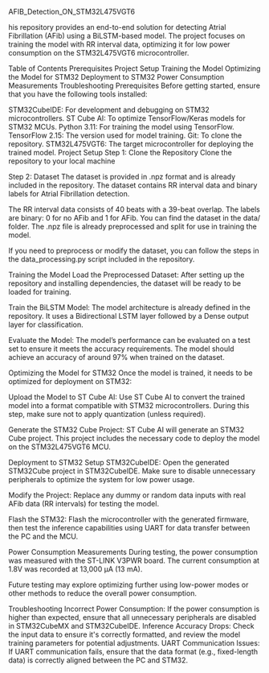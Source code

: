 AFIB_Detection_ON_STM32L475VGT6

his repository provides an end-to-end solution for detecting Atrial Fibrillation (AFib) using a BiLSTM-based model. The project focuses on training the model with RR interval data, optimizing it for low power consumption on the STM32L475VGT6 microcontroller.

Table of Contents
Prerequisites
Project Setup
Training the Model
Optimizing the Model for STM32
Deployment to STM32
Power Consumption Measurements
Troubleshooting
Prerequisites
Before getting started, ensure that you have the following tools installed:

STM32CubeIDE: For development and debugging on STM32 microcontrollers.
ST Cube AI: To optimize TensorFlow/Keras models for STM32 MCUs.
Python 3.11: For training the model using TensorFlow.
TensorFlow 2.15: The version used for model training.
Git: To clone the repository.
STM32L475VGT6: The target microcontroller for deploying the trained model.
Project Setup
Step 1: Clone the Repository
Clone the repository to your local machine

Step 2: Dataset
The dataset is provided in .npz format and is already included in the repository. The dataset contains RR interval data and binary labels for Atrial Fibrillation detection.

The RR interval data consists of 40 beats with a 39-beat overlap.
The labels are binary: 0 for no AFib and 1 for AFib.
You can find the dataset in the data/ folder. The .npz file is already preprocessed and split for use in training the model.

If you need to preprocess or modify the dataset, you can follow the steps in the data_processing.py script included in the repository.

Training the Model
Load the Preprocessed Dataset: After setting up the repository and installing dependencies, the dataset will be ready to be loaded for training.

Train the BiLSTM Model: The model architecture is already defined in the repository. It uses a Bidirectional LSTM layer followed by a Dense output layer for classification.

Evaluate the Model: The model’s performance can be evaluated on a test set to ensure it meets the accuracy requirements. The model should achieve an accuracy of around 97% when trained on the dataset.

Optimizing the Model for STM32
Once the model is trained, it needs to be optimized for deployment on STM32:

Upload the Model to ST Cube AI: Use ST Cube AI to convert the trained model into a format compatible with STM32 microcontrollers. During this step, make sure not to apply quantization (unless required).

Generate the STM32 Cube Project: ST Cube AI will generate an STM32 Cube project. This project includes the necessary code to deploy the model on the STM32L475VGT6 MCU.

Deployment to STM32
Setup STM32CubeIDE: Open the generated STM32Cube project in STM32CubeIDE. Make sure to disable unnecessary peripherals to optimize the system for low power usage.

Modify the Project: Replace any dummy or random data inputs with real AFib data (RR intervals) for testing the model.

Flash the STM32: Flash the microcontroller with the generated firmware, then test the inference capabilities using UART for data transfer between the PC and the MCU.

Power Consumption Measurements
During testing, the power consumption was measured with the ST-LINK V3PWR board. The current consumption at 1.8V was recorded at 13,000 μA (13 mA).

Future testing may explore optimizing further using low-power modes or other methods to reduce the overall power consumption.

Troubleshooting
Incorrect Power Consumption: If the power consumption is higher than expected, ensure that all unnecessary peripherals are disabled in STM32CubeMX and STM32CubeIDE.
Inference Accuracy Drops: Check the input data to ensure it's correctly formatted, and review the model training parameters for potential adjustments.
UART Communication Issues: If UART communication fails, ensure that the data format (e.g., fixed-length data) is correctly aligned between the PC and STM32.
